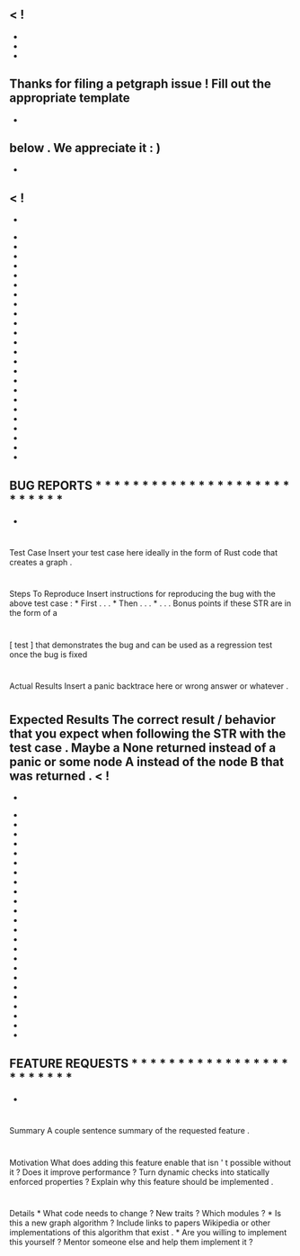 <
!
-
-
-
-
Thanks
for
filing
a
petgraph
issue
!
Fill
out
the
appropriate
template
-
-
below
.
We
appreciate
it
:
)
-
-
>
<
!
-
-
*
*
*
*
*
*
*
*
*
*
*
*
*
*
*
*
*
*
*
*
*
*
*
*
BUG
REPORTS
*
*
*
*
*
*
*
*
*
*
*
*
*
*
*
*
*
*
*
*
*
*
*
*
*
*
*
-
-
>
#
#
#
Test
Case
Insert
your
test
case
here
ideally
in
the
form
of
Rust
code
that
creates
a
graph
.
#
#
#
Steps
To
Reproduce
Insert
instructions
for
reproducing
the
bug
with
the
above
test
case
:
*
First
.
.
.
*
Then
.
.
.
*
.
.
.
Bonus
points
if
these
STR
are
in
the
form
of
a
#
[
test
]
that
demonstrates
the
bug
and
can
be
used
as
a
regression
test
once
the
bug
is
fixed
#
#
#
Actual
Results
Insert
a
panic
backtrace
here
or
wrong
answer
or
whatever
.
#
#
#
Expected
Results
The
correct
result
/
behavior
that
you
expect
when
following
the
STR
with
the
test
case
.
Maybe
a
None
returned
instead
of
a
panic
or
some
node
A
instead
of
the
node
B
that
was
returned
.
<
!
-
-
*
*
*
*
*
*
*
*
*
*
*
*
*
*
*
*
*
*
*
*
*
*
*
*
FEATURE
REQUESTS
*
*
*
*
*
*
*
*
*
*
*
*
*
*
*
*
*
*
*
*
*
*
*
*
-
-
>
#
#
#
Summary
A
couple
sentence
summary
of
the
requested
feature
.
#
#
#
Motivation
What
does
adding
this
feature
enable
that
isn
'
t
possible
without
it
?
Does
it
improve
performance
?
Turn
dynamic
checks
into
statically
enforced
properties
?
Explain
why
this
feature
should
be
implemented
.
#
#
#
Details
*
What
code
needs
to
change
?
New
traits
?
Which
modules
?
*
Is
this
a
new
graph
algorithm
?
Include
links
to
papers
Wikipedia
or
other
implementations
of
this
algorithm
that
exist
.
*
Are
you
willing
to
implement
this
yourself
?
Mentor
someone
else
and
help
them
implement
it
?
